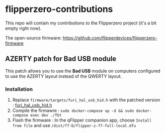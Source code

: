 # flipperzero-contributions
This repo will contain my contributions to the Flipperzero project (it's a bit empty right now).

The open-source firmware: https://github.com/flipperdevices/flipperzero-firmware

## AZERTY patch for **Bad USB** module

This patch allows you to use the **Bad USB** module on computers configured to use the AZERTY layout instead of the QWERTY layout.

### Installation
1. Replace `firmware/targets/furi_hal_usb_hid.h` with the patched version : [furi_hal_usb_hid.h](furi_hal_usb_hid.h)
2. Compile the firmawre : `sudo docker-compose up -d && sudo docker-compose exec dev ./fbt`
3. Flash the firmware : In the qFlipper companion app, choose `Install from file` and use `/dist/f7-D/flipper-z-f7-full-local.dfu`
